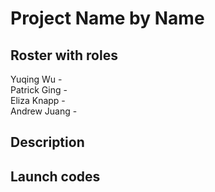 # Project Name by Name

## Roster with roles
Yuqing Wu -  
Patrick Ging -  
Eliza Knapp -  
Andrew Juang -  

## Description

## Launch codes

